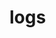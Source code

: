 <!--
 * @Author: bg
 * @Date: 2020-11-11 16:31:48
 * @LastEditTime: 2020-11-11 16:31:58
 * @LastEditors: bg
 * @Description: 
 * @FilePath: /FCN-semantic-segmentation/logs/readme.md
-->
# logs
